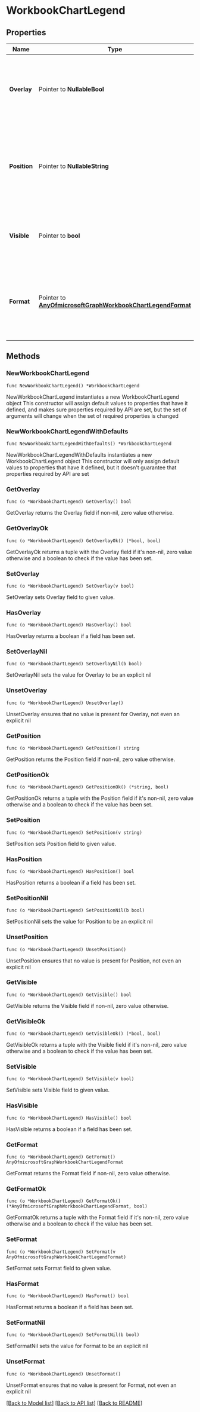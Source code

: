 # WorkbookChartLegend

## Properties

Name | Type | Description | Notes
------------ | ------------- | ------------- | -------------
**Overlay** | Pointer to **NullableBool** | Boolean value for whether the chart legend should overlap with the main body of the chart. | [optional] 
**Position** | Pointer to **NullableString** | Represents the position of the legend on the chart. The possible values are: Top, Bottom, Left, Right, Corner, Custom. | [optional] 
**Visible** | Pointer to **bool** | A boolean value the represents the visibility of a ChartLegend object. | [optional] 
**Format** | Pointer to [**AnyOfmicrosoftGraphWorkbookChartLegendFormat**](anyOf&lt;microsoft.graph.workbookChartLegendFormat&gt;.md) | Represents the formatting of a chart legend, which includes fill and font formatting. Read-only. | [optional] 

## Methods

### NewWorkbookChartLegend

`func NewWorkbookChartLegend() *WorkbookChartLegend`

NewWorkbookChartLegend instantiates a new WorkbookChartLegend object
This constructor will assign default values to properties that have it defined,
and makes sure properties required by API are set, but the set of arguments
will change when the set of required properties is changed

### NewWorkbookChartLegendWithDefaults

`func NewWorkbookChartLegendWithDefaults() *WorkbookChartLegend`

NewWorkbookChartLegendWithDefaults instantiates a new WorkbookChartLegend object
This constructor will only assign default values to properties that have it defined,
but it doesn't guarantee that properties required by API are set

### GetOverlay

`func (o *WorkbookChartLegend) GetOverlay() bool`

GetOverlay returns the Overlay field if non-nil, zero value otherwise.

### GetOverlayOk

`func (o *WorkbookChartLegend) GetOverlayOk() (*bool, bool)`

GetOverlayOk returns a tuple with the Overlay field if it's non-nil, zero value otherwise
and a boolean to check if the value has been set.

### SetOverlay

`func (o *WorkbookChartLegend) SetOverlay(v bool)`

SetOverlay sets Overlay field to given value.

### HasOverlay

`func (o *WorkbookChartLegend) HasOverlay() bool`

HasOverlay returns a boolean if a field has been set.

### SetOverlayNil

`func (o *WorkbookChartLegend) SetOverlayNil(b bool)`

 SetOverlayNil sets the value for Overlay to be an explicit nil

### UnsetOverlay
`func (o *WorkbookChartLegend) UnsetOverlay()`

UnsetOverlay ensures that no value is present for Overlay, not even an explicit nil
### GetPosition

`func (o *WorkbookChartLegend) GetPosition() string`

GetPosition returns the Position field if non-nil, zero value otherwise.

### GetPositionOk

`func (o *WorkbookChartLegend) GetPositionOk() (*string, bool)`

GetPositionOk returns a tuple with the Position field if it's non-nil, zero value otherwise
and a boolean to check if the value has been set.

### SetPosition

`func (o *WorkbookChartLegend) SetPosition(v string)`

SetPosition sets Position field to given value.

### HasPosition

`func (o *WorkbookChartLegend) HasPosition() bool`

HasPosition returns a boolean if a field has been set.

### SetPositionNil

`func (o *WorkbookChartLegend) SetPositionNil(b bool)`

 SetPositionNil sets the value for Position to be an explicit nil

### UnsetPosition
`func (o *WorkbookChartLegend) UnsetPosition()`

UnsetPosition ensures that no value is present for Position, not even an explicit nil
### GetVisible

`func (o *WorkbookChartLegend) GetVisible() bool`

GetVisible returns the Visible field if non-nil, zero value otherwise.

### GetVisibleOk

`func (o *WorkbookChartLegend) GetVisibleOk() (*bool, bool)`

GetVisibleOk returns a tuple with the Visible field if it's non-nil, zero value otherwise
and a boolean to check if the value has been set.

### SetVisible

`func (o *WorkbookChartLegend) SetVisible(v bool)`

SetVisible sets Visible field to given value.

### HasVisible

`func (o *WorkbookChartLegend) HasVisible() bool`

HasVisible returns a boolean if a field has been set.

### GetFormat

`func (o *WorkbookChartLegend) GetFormat() AnyOfmicrosoftGraphWorkbookChartLegendFormat`

GetFormat returns the Format field if non-nil, zero value otherwise.

### GetFormatOk

`func (o *WorkbookChartLegend) GetFormatOk() (*AnyOfmicrosoftGraphWorkbookChartLegendFormat, bool)`

GetFormatOk returns a tuple with the Format field if it's non-nil, zero value otherwise
and a boolean to check if the value has been set.

### SetFormat

`func (o *WorkbookChartLegend) SetFormat(v AnyOfmicrosoftGraphWorkbookChartLegendFormat)`

SetFormat sets Format field to given value.

### HasFormat

`func (o *WorkbookChartLegend) HasFormat() bool`

HasFormat returns a boolean if a field has been set.

### SetFormatNil

`func (o *WorkbookChartLegend) SetFormatNil(b bool)`

 SetFormatNil sets the value for Format to be an explicit nil

### UnsetFormat
`func (o *WorkbookChartLegend) UnsetFormat()`

UnsetFormat ensures that no value is present for Format, not even an explicit nil

[[Back to Model list]](../README.md#documentation-for-models) [[Back to API list]](../README.md#documentation-for-api-endpoints) [[Back to README]](../README.md)


